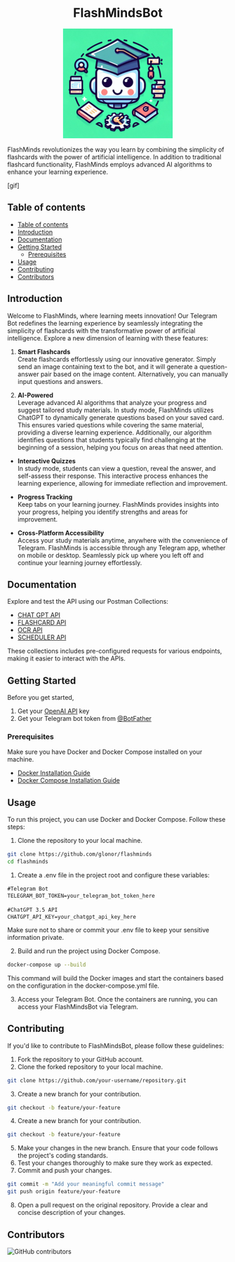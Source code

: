 <p align="center">
  <h1 align="center">FlashMindsBot</h2>

<p align="center">
  <img src="./assets/logo.jpeg" width="250px" height="250px">
</p>

FlashMinds revolutionizes the way you learn by combining the simplicity of flashcards with the power of artificial intelligence. In addition to traditional flashcard functionality, FlashMinds employs advanced AI algorithms to enhance your learning experience.

[gif]

## Table of contents
- [Table of contents](#table-of-contents)
- [Introduction](#introduction)
- [Documentation](#documentation)
- [Getting Started](#getting-started)
  - [Prerequisites](#prerequisites)
- [Usage](#usage)
- [Contributing](#contributing)
- [Contributors](#contributors)

## Introduction

Welcome to FlashMinds, where learning meets innovation! Our Telegram Bot redefines the learning experience by seamlessly integrating the simplicity of flashcards with the transformative power of artificial intelligence. Explore a new dimension of learning with these features:

1. **Smart Flashcards** <br>
Create flashcards effortlessly using our innovative generator. Simply send an image containing text to the bot, and it will generate a question-answer pair based on the image content. Alternatively, you can manually input questions and answers. 

2. **AI-Powered** <br>
Leverage advanced AI algorithms that analyze your progress and suggest tailored study materials. In study mode, FlashMinds utilizes ChatGPT to dynamically generate questions based on your saved card. This ensures varied questions while covering the same material, providing a diverse learning experience. Additionally, our algorithm identifies questions that students typically find challenging at the beginning of a session, helping you focus on areas that need attention.

- **Interactive Quizzes** <br>
 In study mode, students can view a question, reveal the answer, and self-assess their response. This interactive process enhances the learning experience, allowing for immediate reflection and improvement.

- **Progress Tracking** <br>
Keep tabs on your learning journey. FlashMinds provides insights into your progress, helping you identify strengths and areas for improvement.

- **Cross-Platform Accessibility** <br>
Access your study materials anytime, anywhere with the convenience of Telegram. FlashMinds is accessible through any Telegram app, whether on mobile or desktop. Seamlessly pick up where you left off and continue your learning journey effortlessly.


## Documentation
Explore and test the API using our Postman Collections:
- [CHAT GPT API](https://documenter.getpostman.com/view/31304624/2s9YeN3Uz2)
- [FLASHCARD API](https://documenter.getpostman.com/view/31304624/2s9YeN3V4K)
- [OCR API](https://documenter.getpostman.com/view/31304624/2s9YeN3V4M)
- [SCHEDULER API](https://documenter.getpostman.com/view/31304624/2s9YeN3V4N)

These collections includes pre-configured requests for various endpoints, making it easier to interact with the APIs.

## Getting Started
Before you get started,
1. Get your [OpenAI API](https://openai.com/product) key
2. Get your Telegram bot token from [@BotFather](https://t.me/BotFather)

### Prerequisites
Make sure you have Docker and Docker Compose installed on your machine.
- [Docker Installation Guide](https://docs.docker.com/get-docker/)
- [Docker Compose Installation Guide](https://docs.docker.com/compose/install/)

## Usage
To run this project, you can use Docker and Docker Compose. Follow these steps:
1. Clone the repository to your local machine.
```bash
git clone https://github.com/glonor/flashminds
cd flashminds
```

1. Create a .env file in the project root and configure these variables:
```
#Telegram Bot
TELEGRAM_BOT_TOKEN=your_telegram_bot_token_here

#ChatGPT 3.5 API
CHATGPT_API_KEY=your_chatgpt_api_key_here
```

Make sure not to share or commit your .env file to keep your sensitive information private. 

2. Build and run the project using Docker Compose.
```bash
docker-compose up --build
```
This command will build the Docker images and start the containers based on the configuration in the docker-compose.yml file.

3. Access your Telegram Bot.
Once the containers are running, you can access your FlashMindsBot via Telegram.


## Contributing
If you'd like to contribute to FlashMindsBot, please follow these guidelines:

1. Fork the repository to your GitHub account.
2. Clone the forked repository to your local machine.

```bash
git clone https://github.com/your-username/repository.git
```
3. Create a new branch for your contribution.
```bash
git checkout -b feature/your-feature
```
4. Create a new branch for your contribution.
```bash
git checkout -b feature/your-feature
```
5. Make your changes in the new branch. Ensure that your code follows the project's coding standards.
6. Test your changes thoroughly to make sure they work as expected.
7. Commit and push your changes.
```bash
git commit -m "Add your meaningful commit message"
git push origin feature/your-feature
```
8. Open a pull request on the original repository. Provide a clear and concise description of your changes.

## Contributors

![GitHub contributors](https://img.shields.io/github/contributors/glonor/flashminds?style=for-the-badge)

